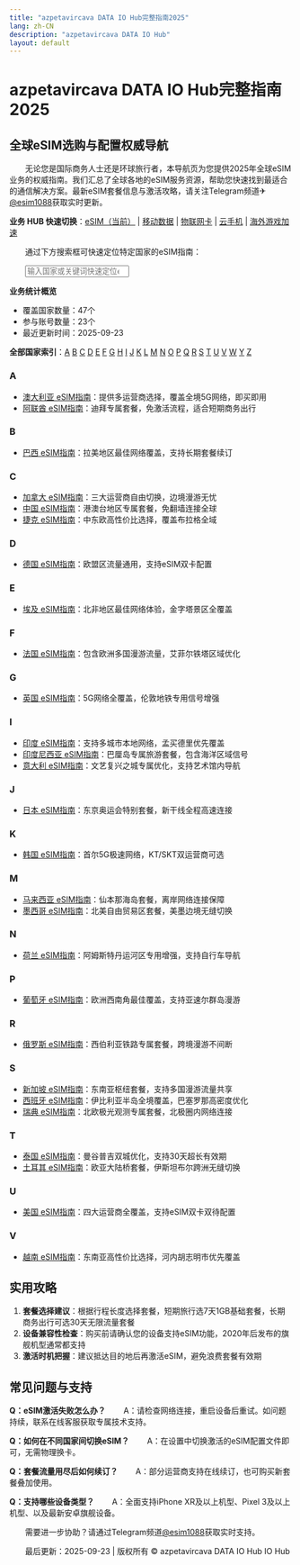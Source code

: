 ```yaml
---
title: "azpetavircava DATA IO Hub完整指南2025"
lang: zh-CN
description: "azpetavircava DATA IO Hub"
layout: default
---
```

# azpetavircava DATA IO Hub完整指南2025

## 全球eSIM选购与配置权威导航

　　无论您是国际商务人士还是环球旅行者，本导航页为您提供2025年全球eSIM业务的权威指南。我们汇总了全球各地的eSIM服务资源，帮助您快速找到最适合的通信解决方案。最新eSIM套餐信息与激活攻略，请关注Telegram频道✈ [@esim1088](https://t.me/s/esim1088)获取实时更新。

**业务 HUB 快速切换**：[eSIM（当前）](/#) | [移动数据](/#) | [物联网卡](/#) | [云手机](/#) | [海外游戏加速](/#)

　　通过下方搜索框可快速定位特定国家的eSIM指南：

　　<input type="search" placeholder="输入国家或关键词快速定位eSIM" aria-label="国家搜索">

**业务统计概览**
- 覆盖国家数量：47个
- 参与账号数量：23个
- 最近更新时间：2025-09-23

**全部国家索引**：[A](#section-a) [B](#section-b) [C](#section-c) [D](#section-d) [E](#section-e) [F](#section-f) [G](#section-g) [H](#section-h) [I](#section-i) [J](#section-j) [K](#section-k) [L](#section-l) [M](#section-m) [N](#section-n) [O](#section-o) [P](#section-p) [Q](#section-q) [R](#section-r) [S](#section-s) [T](#section-t) [U](#section-u) [V](#section-v) [W](#section-w) [Y](#section-y) [Z](#section-z)

### <h3 id="section-a">A</h3>
- [澳大利亚 eSIM指南](/)：提供多运营商选择，覆盖全境5G网络，即买即用
- [阿联酋 eSIM指南](/)：迪拜专属套餐，免激活流程，适合短期商务出行

### <h3 id="section-b">B</h3>
- [巴西 eSIM指南](/)：拉美地区最佳网络覆盖，支持长期套餐续订

### <h3 id="section-c">C</h3>
- [加拿大 eSIM指南](/)：三大运营商自由切换，边境漫游无忧
- [中国 eSIM指南](/)：港澳台地区专属套餐，免翻墙连接全球
- [捷克 eSIM指南](/)：中东欧高性价比选择，覆盖布拉格全域

### <h3 id="section-d">D</h3>
- [德国 eSIM指南](/)：欧盟区流量通用，支持eSIM双卡配置

### <h3 id="section-e">E</h3>
- [埃及 eSIM指南](/)：北非地区最佳网络体验，金字塔景区全覆盖

### <h3 id="section-f">F</h3>
- [法国 eSIM指南](/)：包含欧洲多国漫游流量，艾菲尔铁塔区域优化

### <h3 id="section-g">G</h3>
- [英国 eSIM指南](/)：5G网络全覆盖，伦敦地铁专用信号增强

### <h3 id="section-i">I</h3>
- [印度 eSIM指南](/)：支持多城市本地网络，孟买德里优先覆盖
- [印度尼西亚 eSIM指南](/)：巴厘岛专属旅游套餐，包含海洋区域信号
- [意大利 eSIM指南](/)：文艺复兴之城专属优化，支持艺术馆内导航

### <h3 id="section-j">J</h3>
- [日本 eSIM指南](/)：东京奥运会特别套餐，新干线全程高速连接

### <h3 id="section-k">K</h3>
- [韩国 eSIM指南](/)：首尔5G极速网络，KT/SKT双运营商可选

### <h3 id="section-m">M</h3>
- [马来西亚 eSIM指南](/)：仙本那海岛套餐，离岸网络连接保障
- [墨西哥 eSIM指南](/)：北美自由贸易区套餐，美墨边境无缝切换

### <h3 id="section-n">N</h3>
- [荷兰 eSIM指南](/)：阿姆斯特丹运河区专用增强，支持自行车导航

### <h3 id="section-p">P</h3>
- [葡萄牙 eSIM指南](/)：欧洲西南角最佳覆盖，支持亚速尔群岛漫游

### <h3 id="section-r">R</h3>
- [俄罗斯 eSIM指南](/)：西伯利亚铁路专属套餐，跨境漫游不间断

### <h3 id="section-s">S</h3>
- [新加坡 eSIM指南](/)：东南亚枢纽套餐，支持多国漫游流量共享
- [西班牙 eSIM指南](/)：伊比利亚半岛全境覆盖，巴塞罗那高密度优化
- [瑞典 eSIM指南](/)：北欧极光观测专属套餐，北极圈内网络连接

### <h3 id="section-t">T</h3>
- [泰国 eSIM指南](/)：曼谷普吉双城优化，支持30天超长有效期
- [土耳其 eSIM指南](/)：欧亚大陆桥套餐，伊斯坦布尔跨洲无缝切换

### <h3 id="section-u">U</h3>
- [美国 eSIM指南](/)：四大运营商全覆盖，支持eSIM双卡双待配置

### <h3 id="section-v">V</h3>
- [越南 eSIM指南](/)：东南亚高性价比选择，河内胡志明市优先覆盖

## 实用攻略

1. **套餐选择建议**：根据行程长度选择套餐，短期旅行选7天1GB基础套餐，长期商务出行可选30天无限流量套餐
2. **设备兼容性检查**：购买前请确认您的设备支持eSIM功能，2020年后发布的旗舰机型通常都支持
3. **激活时机把握**：建议抵达目的地后再激活eSIM，避免浪费套餐有效期

## 常见问题与支持

**Q：eSIM激活失败怎么办？**
　　A：请检查网络连接，重启设备后重试。如问题持续，联系在线客服获取专属技术支持。

**Q：如何在不同国家间切换eSIM？**
　　A：在设置中切换激活的eSIM配置文件即可，无需物理换卡。

**Q：套餐流量用尽后如何续订？**
　　A：部分运营商支持在线续订，也可购买新套餐叠加使用。

**Q：支持哪些设备类型？**
　　A：全面支持iPhone XR及以上机型、Pixel 3及以上机型、以及最新安卓旗舰设备。

　　需要进一步协助？请通过Telegram频道[@esim1088](https://t.me/s/esim1088)获取实时支持。

　　最后更新：2025-09-23 | 版权所有 © azpetavircava DATA IO Hub IO Hub